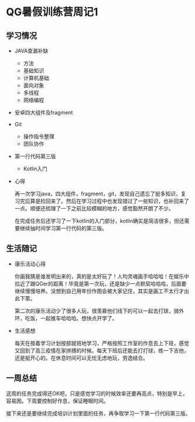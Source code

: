 # QG暑假训练营周记1

## 学习情况

* JAVA查漏补缺

  * 方法
  * 基础知识
  * 计算机基础
  * 面向对象
  * 多线程
  * 网络编程

* 安卓四大组件及fragment

* Git 

  * 操作指令整理
  * 团队协作

* 第一行代码第三版

  * Kotlin入门

* 心得

  再一次学习java，四大组件，fragment，git，发现自己遗忘了挺多知识，复习完后算是捡回来了。然后在学习过程中也发现错过了一些知识，也补回来了一点。顺便还梳理了一下之前比较模糊的地方，感觉豁然开朗了不少。

  在完成任务后还学习了一下kotlin的入门部分，kotlin确实是简洁很多，但还需要继续抽时间学习第一行代码的第三版。

## 生活随记

* 康乐活动心得

  ​        你画我猜是谁发明出来的，真的是太好玩了！人均灵魂画手哈哈哈！在娱乐中拉近了跟QGer的距离！毕竟是第一次玩，还是缺少一点默契哈哈哈，后面要继续慢慢培养。没想到自己用年份作图会被大家记住，其实是画工不太行才出此下策。

  ​		第二次的康乐活动少了很多人玩，很羡慕他们线下的可以一起去打球，骑外环，吃饭，一起推车哈哈哈。想快点开学了。

* 生活感想

  ​		每天在按着学习计划按部就班地学习，严格按照工作室的作息去上下班，感觉又回到了高三疫情在家拼搏的时候。每天下班后还能去打打球，练一下吉他，还是挺开心的。在休息时间可以无忧无虑地玩，劳逸结合。

## 一周总结

这周的任务完成得还OK吧，只是感觉学习的时候效率还要再高点，特别是早上，容易困。下周要控制好作息，保证睡眠时间。

接下来还是要继续完成培训计划里面的任务，再争取学习一下第一行代码第三版。
